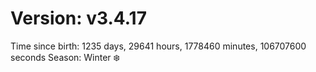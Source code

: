 # Version: v3.4.17
Time since birth: 1235 days, 29641 hours, 1778460 minutes, 106707600 seconds
Season: Winter ❄️
